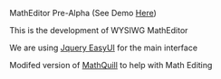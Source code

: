 MathEditor Pre-Alpha (See Demo <a href='http://matheditor.webappdemos.com' target='_blank'>Here</a>)


This is the development of WYSIWG MathEditor

We are using <a href='http://www.jeasyui.com' target='_blank'>Jquery EasyUI</a> for the main interface

Modifed version of <a href='http://mathquill.com' target='blank'>MathQuill</a> to help with Math Editing


